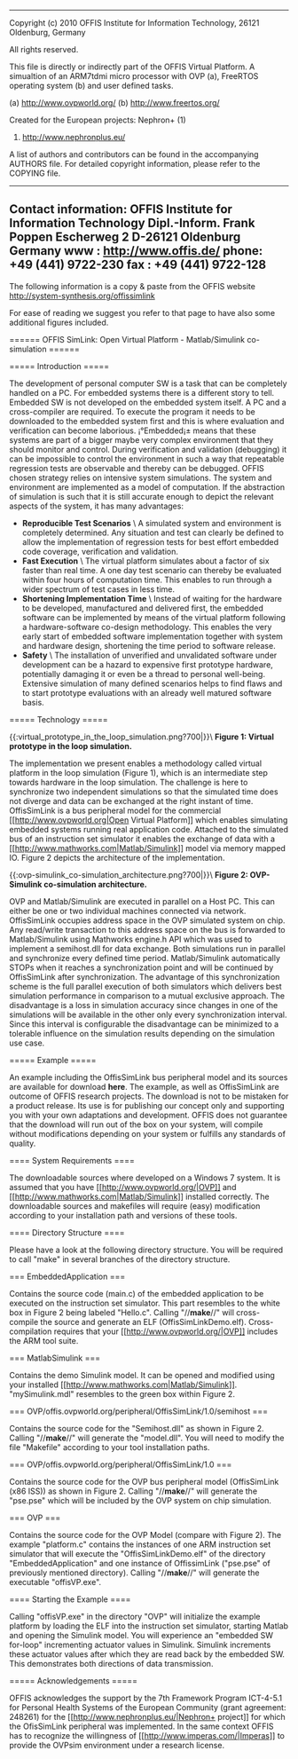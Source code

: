 -----------------------------------------------------------------------
Copyright (c) 2010     OFFIS Institute for Information Technology,
                       26121 Oldenburg, Germany

All rights reserved.

This file is directly or indirectly part of the OFFIS Virtual Platform.
A simualtion of an ARM7tdmi micro processor with OVP (a), FreeRTOS
operating system (b) and user defined tasks.

(a) http://www.ovpworld.org/
(b) http://www.freertos.org/

Created for the European projects: Nephron+ (1)

1) http://www.nephronplus.eu/

A list of authors and contributors can be found in the accompanying
AUTHORS file.  For detailed copyright information, please refer
to the COPYING file.

-----------------------------------------------------------------------
Contact information:
 OFFIS
   Institute for Information Technology
 Dipl.-Inform. Frank Poppen
   Escherweg 2
   D-26121 Oldenburg
   Germany
 www  : http://www.offis.de/
 phone: +49 (441) 9722-230
 fax  : +49 (441) 9722-128
-----------------------------------------------------------------------

The following information is a copy & paste from the OFFIS website
http://system-synthesis.org/offissimlink

For ease of reading we suggest you refer to that page to have also some 
additional figures included.

====== OFFIS SimLink: Open Virtual Platform - Matlab/Simulink co-simulation ======

===== Introduction =====

The development of personal computer SW is a task that can be completely handled on a PC. For embedded systems there is a different story to tell. Embedded SW is not developed on the embedded system itself. A PC and a cross-compiler are required. To execute the program it needs to be downloaded to the embedded system first and this is where evaluation and verification can become laborious. ¡°Embedded¡± means that these systems are part of a bigger maybe very complex environment that they should monitor and control. During verification and validation (debugging) it can be impossible to control the environment in such a way that repeatable regression tests are observable and thereby can be debugged.
OFFIS chosen strategy relies on intensive system simulations. The system and environment are implemented as a model of computation. If the abstraction of simulation is such that it is still accurate enough to depict the relevant aspects of the system, it has many advantages:
  * **Reproducible Test Scenarios** \\ A simulated system and environment is completely determined. Any situation and test can clearly be defined to allow the implementation of regression tests for best effort embedded code coverage, verification and validation.
  * **Fast Execution** \\ The virtual platform simulates about a factor of six faster than real time. A one day test scenario can thereby be evaluated within four hours of computation time. This enables to run through a wider spectrum of test cases in less time.
  * **Shortening Implementation Time** \\ Instead of waiting for the hardware to be developed, manufactured and delivered first, the embedded software can be implemented by means of the virtual platform following a hardware-software co-design methodology. This enables the very early start of embedded software implementation together with system and hardware design, shortening the time period to software release.
  * **Safety** \\ The installation of unverified and unvalidated software under development can be a hazard to expensive first prototype hardware, potentially damaging it or even be a thread to personal well-being. Extensive simulation of many defined scenarios helps to find flaws and to start prototype evaluations with an already well matured software basis.

===== Technology =====

{{:virtual_prototype_in_the_loop_simulation.png?700|}}\\
**Figure 1: Virtual prototype in the loop simulation.**

The implementation we present enables a methodology called virtual platform in the loop simulation (Figure 1), which is an intermediate step towards hardware in the loop simulation. The challenge is here to synchronize two independent simulations so that the simulated time does not diverge and data can be exchanged at the right instant of time. OffisSimLink is a bus peripheral model for the commercial [[http://www.ovpworld.org|Open Virtual Platform]] which enables simulating embedded systems running real application code. Attached to the simulated bus of an instruction set simulator it enables the exchange of data with a [[http://www.mathworks.com|Matlab/Simulink]] model via memory mapped IO. Figure 2 depicts the architecture of the implementation.

{{:ovp-simulink_co-simulation_architecture.png?700|}}\\
**Figure 2: OVP-Simulink co-simulation architecture.**

OVP and Matlab/Simulink are executed in parallel on a Host PC. This can either be one or two individual machines connected via network. OffisSimLink occupies address space in the OVP simulated system on chip. Any read/write transaction to this address space on the bus is forwarded to Matlab/Simulink using Mathworks engine.h API which was used to implement a semihost.dll for data exchange. Both simulations run in parallel and synchronize every defined time period. Matlab/Simulink automatically STOPs when it reaches a synchronization point and will be continued by OffisSimLink after synchronization. The advantage of this synchronization scheme is the full parallel execution of both simulators which delivers best simulation performance in comparison to a mutual exclusive approach. The disadvantage is a loss in simulation accuracy since changes in one of the simulations will be available in the other only every synchronization interval. Since this interval is configurable the disadvantage can be minimized to a tolerable influence on the simulation results depending on the simulation use case.

===== Example =====

An example including the OffisSimLink bus peripheral model and its sources are available for download **here**. The example, as well as OffisSimLink are outcome of OFFIS research projects. The download is not to be mistaken for a product release. Its use is for publishing our concept only and supporting you with your own adaptations and development. OFFIS does not guarantee that the download will run out of the box on your system, will compile without modifications depending on your system or fulfills any standards of quality.

==== System Requirements ====

The downloadable sources where developed on a Windows 7 system. It is assumed that you have [[http://www.ovpworld.org/|OVP]] and [[http://www.mathworks.com|Matlab/Simulink]] installed correctly. The downloadable sources and makefiles will require (easy) modification according to your installation path and versions of these tools.

==== Directory Structure ====

Please have a look at the following directory structure. You will be required to call "make" in several branches of the directory structure.

=== EmbeddedApplication ===

Contains the source code (main.c) of the embedded application to be executed on the instruction set simulator. This part resembles to the white box in Figure 2 being labeled "Hello.c". Calling "//**make**//" will cross-compile the source and generate an ELF (OffisSimLinkDemo.elf). Cross-compilation requires that your [[http://www.ovpworld.org/|OVP]] includes the ARM tool suite.

=== MatlabSimulink ===

Contains the demo Simulink model. It can be opened and modified using your installed [[http://www.mathworks.com|Matlab/Simulink]]. "mySimulink.mdl" resembles to the green box within Figure 2.

=== OVP/offis.ovpworld.org/peripheral/OffisSimLink/1.0/semihost ===

Contains the source code for the "Semihost.dll" as shown in Figure 2. Calling "//**make**//" will generate the "model.dll". You will need to modify the file "Makefile" according to your tool installation paths.

=== OVP/offis.ovpworld.org/peripheral/OffisSimLink/1.0 ===

Contains the source code for the OVP bus peripheral model (OffisSimLink (x86 ISS)) as shown in Figure 2. Calling "//**make**//" will generate the "pse.pse" which will be included by the OVP system on chip simulation.

=== OVP ===

Contains the source code for the OVP Model (compare with Figure 2). The example "platform.c" contains the instances of one ARM instruction set simulator that will execute the "OffisSimLinkDemo.elf" of the directory "EmbeddedApplication" and one instance of OffissimLink ("pse.pse" of previously mentioned directory). Calling "//**make**//" will generate the executable "offisVP.exe".

==== Starting the Example ====

Calling "offisVP.exe" in the directory "OVP" will initialize the example platform by loading the ELF into the instruction set simulator, starting Matlab and opening the Simulink model. You will experience an "embedded SW for-loop" incrementing actuator values in Simulink. Simulink increments these actuator values after which they are read back by the embedded SW. This demonstrates both directions of data transmission.

===== Acknowledgements =====

OFFIS acknowledges the support by the 7th Framework Program ICT-4-5.1 for Personal Health Systems of the European Community (grant agreement: 248261) for the [[http://www.nephronplus.eu/|Nephron+ project]] for which the OfisSimLink peripheral was implemented. In the same context OFFIS has to recognize the willingness of [[http://www.imperas.com/|Imperas]] to provide the OVPsim environment under a research license.
